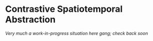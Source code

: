 # Contrastive Spatiotemporal Abstraction

*Very much a work-in-progress situation here gang; check back soon*
